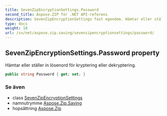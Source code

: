 ```yaml
---
title: SevenZipEncryptionSettings.Password
second_title: Aspose.ZIP för .NET API-referens
description: SevenZipEncryptionSettings fast egendom. Hämtar eller ställer in lösenord för kryptering eller dekryptering.
type: docs
weight: 10
url: /sv/net/aspose.zip.saving/sevenzipencryptionsettings/password/
---
```

## SevenZipEncryptionSettings.Password property

Hämtar eller ställer in lösenord för kryptering eller dekryptering.

```csharp
public string Password { get; set; }
```

### Se även

* class [SevenZipEncryptionSettings](../)
* namnutrymme [Aspose.Zip.Saving](../../sevenzipencryptionsettings/)
* hopsättning [Aspose.Zip](../../../)


